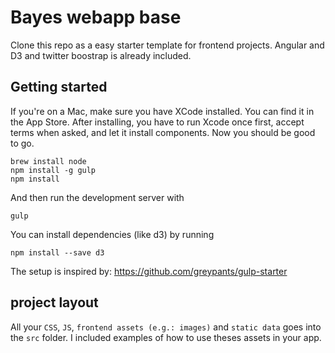 # Bayes webapp base

Clone this repo as a easy starter template for frontend projects. Angular and D3 and twitter boostrap is already included.

## Getting started

If you're on a Mac, make sure you have XCode installed. You can find it in the App Store. After installing, you have to run Xcode once first, accept terms when asked, and let it install components. Now you should be good to go.

    brew install node
    npm install -g gulp
    npm install

And then run the development server with

    gulp

You can install dependencies (like d3) by running

    npm install --save d3

The setup is inspired by: https://github.com/greypants/gulp-starter


## project layout

All your `CSS`, `JS`, `frontend assets (e.g.: images)` and `static data` goes into the `src` folder. I included examples of how to use theses assets in your app.
